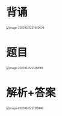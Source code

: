 # 背诵

<img src="https://cvp.oss-cn-shanghai.aliyuncs.com/picgo/202310212214720.png" alt="image-20231021221440639" style="zoom:50%;" />



# 题目

<img src="https://cvp.oss-cn-shanghai.aliyuncs.com/picgo/202310212212229.png" alt="image-20231021221258165" style="zoom:50%;" />



# 解析+答案

<img src="https://cvp.oss-cn-shanghai.aliyuncs.com/picgo/202310212213058.png" alt="image-20231021221315940" style="zoom:50%;" />



